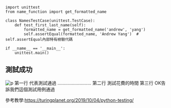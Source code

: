 
```
import unittest
from name_function import get_formatted_name

class NamesTestCase(unittest.TestCase):
    def test_first_last_name(self):
        formatted_name = get_formatted_name('andrew', 'yang')
        self.assertEqual(formatted_name, 'Andrew Yang')  # self.assertEqual內部特有檢驗代碼

if __name__ == '__main__':
    unittest.main()

```
## 測試成功

![p]()
第一行 代表測試通過
..........................
第二行 測試花費的時間
第三行 OK告訴我們這個測試用例通過

參考教學:https://turingplanet.org/2019/10/04/python-testing/